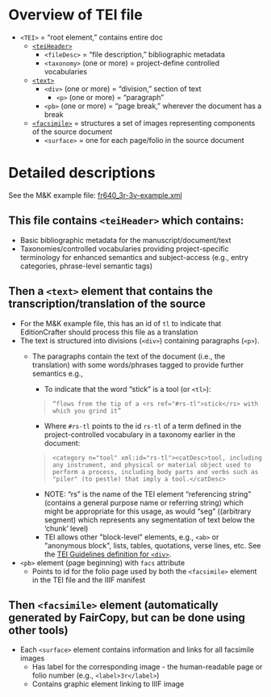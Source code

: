 # Overview of TEI file 
- `<TEI>` = “root element,” contains entire doc
     - [`<teiHeader>`](#this-file-contains-teiheader-which-contains)
          - `<fileDesc>` = “file description,” bibliographic metadata
          - `<taxonomy>` (one or more) = project-define controlled vocabularies
     - [`<text>`](#then-a-text-element-that-contains-the-transcriptiontranslation-of-the-source)
          - `<div>` (one or more) = “division,” section of text
               - `<p>` (one or more) = “paragraph”
          - `<pb>` (one or more) = “page break,” wherever the document has a break
     - [`<facsimile>`](#then-facsimile-element-automatically-generated-by-faircopy-but-can-be-done-using-other-tools) = structures a set of images representing components of the source document
          - `<surface>` = one for each page/folio in the source document

# Detailed descriptions
See the M&K example file: [fr640_3r-3v-example.xml](https://github.com/cu-mkp/editioncrafter-data/blob/main/texts/fr640_3r-3v-example.xml)

## This file contains `<teiHeader>` which contains:
- Basic bibliographic metadata for the manuscript/document/text
- Taxonomies/controlled vocabularies providing project-specific terminology for enhanced semantics and subject-access (e.g., entry categories, phrase-level semantic tags)

## Then a `<text>` element that contains the transcription/translation of the source
- For the M&K example file, this has an id of `tl` to indicate that EditionCrafter should process this file as a translation
- The text is structured into divisions (`<div>`) containing paragraphs (`<p>`).
     - The paragraphs contain the text of the document (i.e., the translation) with some words/phrases tagged to provide further semantics e.g.,
          - To indicate that the word “stick” is a tool (or `<tl>`): 
          > `“flows from the tip of a <rs ref="#rs-tl">stick</rs> with which you grind it”` 
          
          - Where `#rs-tl` points to the id `rs-tl` of a term defined in the project-controlled vocabulary in a taxonomy earlier in the document: 
          > `<category n="tool" xml:id="rs-tl"><catDesc>tool, including any instrument, and physical or material object used to perform a process, including body parts and verbs such as "piler" (to pestle) that imply a tool.</catDesc>`
             
          - NOTE: “rs” is the name of the TEI element “referencing string” (contains a general purpose name or referring string) which might be appropriate for this usage, as would “seg” ((arbitrary segment) which represents any segmentation of text below the ‘chunk’ level)
          - TEI allows other "block-level" elements, e.g., `<ab>` or "anonymous block", lists, tables, quotations, verse lines, etc. See the [TEI Guidelines definition for `<div>`](https://tei-c.org/release/doc/tei-p5-doc/en/html/ref-div.html).
- `<pb>` element (page beginning) with `facs` attribute
     - Points to id for the folio page used by both the `<facsimile>` element in the TEI file and the IIIF manifest 
     
## Then `<facsimile>` element (automatically generated by FairCopy, but can be done using other tools)
- Each `<surface>` element contains information and links for all facsimile images 
     - Has label for the corresponding image - the human-readable page or folio number (e.g., `<label>3r</label>`)
     - Contains graphic element linking to IIIF image
